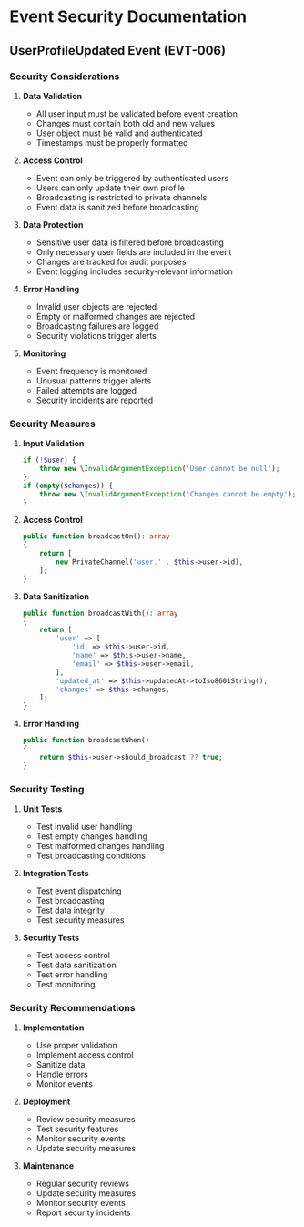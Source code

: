 # Event Security Documentation

## UserProfileUpdated Event (EVT-006)

### Security Considerations

1. **Data Validation**
   - All user input must be validated before event creation
   - Changes must contain both old and new values
   - User object must be valid and authenticated
   - Timestamps must be properly formatted

2. **Access Control**
   - Event can only be triggered by authenticated users
   - Users can only update their own profile
   - Broadcasting is restricted to private channels
   - Event data is sanitized before broadcasting

3. **Data Protection**
   - Sensitive user data is filtered before broadcasting
   - Only necessary user fields are included in the event
   - Changes are tracked for audit purposes
   - Event logging includes security-relevant information

4. **Error Handling**
   - Invalid user objects are rejected
   - Empty or malformed changes are rejected
   - Broadcasting failures are logged
   - Security violations trigger alerts

5. **Monitoring**
   - Event frequency is monitored
   - Unusual patterns trigger alerts
   - Failed attempts are logged
   - Security incidents are reported

### Security Measures

1. **Input Validation**
   ```php
   if (!$user) {
       throw new \InvalidArgumentException('User cannot be null');
   }
   if (empty($changes)) {
       throw new \InvalidArgumentException('Changes cannot be empty');
   }
   ```

2. **Access Control**
   ```php
   public function broadcastOn(): array
   {
       return [
           new PrivateChannel('user.' . $this->user->id),
       ];
   }
   ```

3. **Data Sanitization**
   ```php
   public function broadcastWith(): array
   {
       return [
           'user' => [
               'id' => $this->user->id,
               'name' => $this->user->name,
               'email' => $this->user->email,
           ],
           'updated_at' => $this->updatedAt->toIso8601String(),
           'changes' => $this->changes,
       ];
   }
   ```

4. **Error Handling**
   ```php
   public function broadcastWhen()
   {
       return $this->user->should_broadcast ?? true;
   }
   ```

### Security Testing

1. **Unit Tests**
   - Test invalid user handling
   - Test empty changes handling
   - Test malformed changes handling
   - Test broadcasting conditions

2. **Integration Tests**
   - Test event dispatching
   - Test broadcasting
   - Test data integrity
   - Test security measures

3. **Security Tests**
   - Test access control
   - Test data sanitization
   - Test error handling
   - Test monitoring

### Security Recommendations

1. **Implementation**
   - Use proper validation
   - Implement access control
   - Sanitize data
   - Handle errors
   - Monitor events

2. **Deployment**
   - Review security measures
   - Test security features
   - Monitor security events
   - Update security measures

3. **Maintenance**
   - Regular security reviews
   - Update security measures
   - Monitor security events
   - Report security incidents 